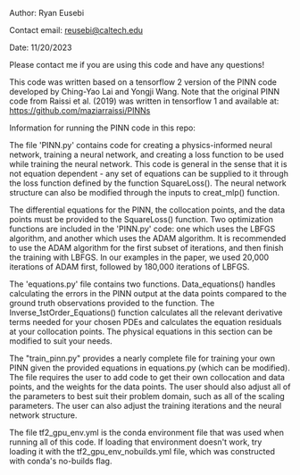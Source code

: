Author: Ryan Eusebi

Contact email: reusebi@caltech.edu

Date: 11/20/2023

Please contact me if you are using this code and have any questions!

This code was written based on a tensorflow 2 version of the PINN code developed by Ching-Yao Lai and Yongji Wang. Note that the original PINN code from Raissi et al. (2019) was written in tensorflow 1 and available at: https://github.com/maziarraissi/PINNs

Information for running the PINN code in this repo:

The file 'PINN.py' contains code for creating a physics-informed 
neural network, training a neural network, and creating a loss
function to be used while training the neural network. This code is
general in the sense that it is not equation dependent - any set of
equations can be supplied to it through the loss function defined by 
the function SquareLoss(). The neural network structure can also be
modified through the inputs to creat_mlp() function.

The differential equations for the PINN, the collocation points, and
the data points must be provided to the SquareLoss() function. Two 
optimization functions are included in the 'PINN.py' code: one which
uses the LBFGS algorithm, and another which uses the ADAM algorithm.
It is recommended to use the ADAM algorithm for the first subset of
iterations, and then finish the training with LBFGS. In our examples
in the paper, we used 20,000 iterations of ADAM first, followed by
180,000 iterations of LBFGS.

The 'equations.py' file contains two functions. Data_equations()
handles calculating the errors in the PINN output at the data points
compared to the ground truth observations provided to the function. 
The Inverse_1stOrder_Equations() function calculates all the relevant
derivative terms needed for your chosen PDEs and calculates the equation
residuals at your collocation points. The physical equations in this section can be modified to suit your needs.

The "train_pinn.py" provides a nearly complete file for training your own
PINN given the provided equations in equations.py (which can be modified). 
The file requires the user to add code to get their own collocation and data points, and the weights for the data points. The user should also adjust all of the parameters to best suit their problem domain, such as all of the scaling parameters. The user can also adjust the training iterations and the neural network structure.

The file tf2_gpu_env.yml is the conda environment file that was used when running all of this code. If loading that environment
doesn't work, try loading it with the tf2_gpu_env_nobuilds.yml file, which was constructed with conda's no-builds flag.



